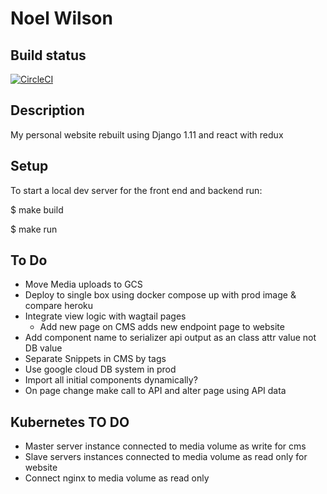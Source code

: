 Noel Wilson
===============================================================================

## Build status

[![CircleCI](https://circleci.com/gh/jwnwilson/noelwilson_2017.svg?style=svg)](https://circleci.com/gh/jwnwilson/noelwilson_2017)

## Description

My personal website rebuilt using Django 1.11 and react with redux


## Setup

To start a local dev server for the front end and backend run:

$  make build

$  make run

## To Do

- Move Media uploads to GCS
- Deploy to single box using docker compose up with prod image & compare heroku
- Integrate view logic with wagtail pages
  - Add new page on CMS adds new endpoint page to website
- Add component name to serializer api output as an class attr value not DB value
- Separate Snippets in CMS by tags
- Use google cloud DB system in prod
- Import all initial components dynamically?
- On page change make call to API and alter page using API data

## Kubernetes TO DO

- Master server instance connected to media volume as write for cms
- Slave servers instances connected to media volume as read only for website
- Connect nginx to media volume as read only
